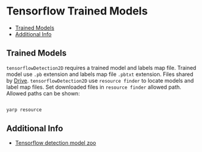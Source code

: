# Tensorflow Trained Models

- [Trained Models](#trained-models)
- [Additional Info](#additional-info)

## Trained Models

`tensorflowDetection2D` requires a trained model and labels map file. Trained model use `.pb` extension and labels map file `.pbtxt` extension. Files shared by [Drive](https://drive.google.com/drive/folders/1HNSs2x4T9gddpg-FTGR_hx0eJXwxv416?usp=sharing).
`tensorflowDetection2D` use `resource finder` to locate models and label map files. Set downloaded files in `resource finder` allowed path.
Allowed paths can be shown:

```bash

yarp resource 
```

## Additional Info

* [Tensorflow detection model zoo](https://github.com/tensorflow/models/blob/master/research/object_detection/g3doc/detection_model_zoo.md)

